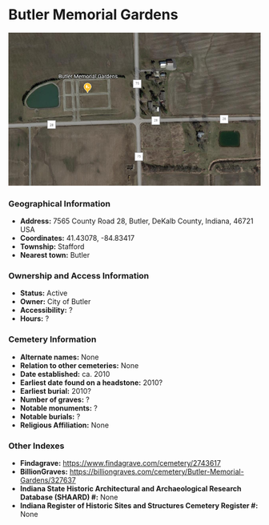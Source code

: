 # Butler Memorial Gardens
![Butler Memorial Gardens on Google Earth](https://github.com/FyoAtEPL/DeKalbCemeteries/blob/main/images/mapImages/ButlerMemorialEarth.png "Butler Memorial Gardens on Google Earth")

### Geographical Information
- **Address:** 7565 County Road 28, Butler, DeKalb County, Indiana, 46721 USA
- **Coordinates:** 41.43078, -84.83417
- **Township:** Stafford
- **Nearest town:** Butler

### Ownership and Access Information
- **Status:** Active
- **Owner:** City of Butler
- **Accessibility:** ?
- **Hours:** ?

### Cemetery Information
- **Alternate names:** None
- **Relation to other cemeteries:** None
- **Date established:** ca. 2010
- **Earliest date found on a headstone:** 2010?
- **Earliest burial:** 2010?
- **Number of graves:** ?
- **Notable monuments:** ?
- **Notable burials:** ?
- **Religious Affiliation:** None

### Other Indexes
- **Findagrave:** https://www.findagrave.com/cemetery/2743617
- **BillionGraves:** https://billiongraves.com/cemetery/Butler-Memorial-Gardens/327637
- **Indiana State Historic Architectural and Archaeological Research Database (SHAARD) #:** None
- **Indiana Register of Historic Sites and Structures Cemetery Register #:** None
